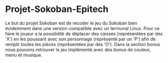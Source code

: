 # Projet-Sokoban-Epitech

Le but du projet Sokoban est de recoder le jeu du Sokoban bien évidemment dans une version compatible avec un termunal Linux.
Pour ce faire le joueur a la possibilité de déplacer des caisses (représentées par des 'X') en les poussant avec son personnage (représenté par un 'P') afin de remplir toutes les pièces (représentées par des 'O').
Dans la section bonus nous pouvons retrouver le jeu implémenté avec des bonus de couleur, menu et musique.
